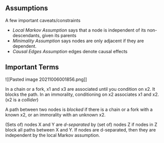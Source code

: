 ## Assumptions
A few important caveats/constraints
- *Local Markov Assumption* says that a node is independent of its non-descendants, given its parents
- *Minimality Assumption* says nodes are only adjacent if they are dependent.
- *Causal Edges Assumption* edges denote causal effects

## Important Terms
![[Pasted image 20211006001856.png]]

In a chain or a fork, x1 and x3 are associated until you condition on x2. It blocks the path. In an immorality, conditioning on x2 associates x1 and x2. (x2 is a *collider*)

A path between two nodes is *blocked* if there is a chain or a fork with a known x2, or an immorality with an unknown x2.

(Sets of) nodes X and Y are *d-separated* by (set of) nodes Z if nodes in Z block all paths between X and Y. If nodes are d-separated, then they are independent by the local Markov assumption.
